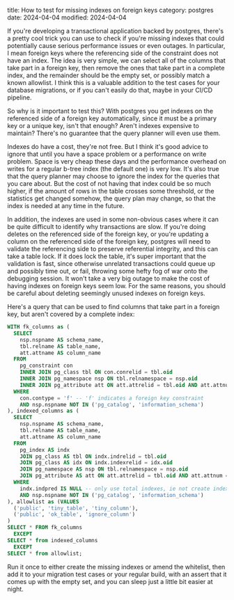 title: How to test for missing indexes on foreign keys
category: postgres
date: 2024-04-04
modified: 2024-04-04

If you're developing a transactional application backed by postgres, there's a
pretty cool trick you can use to check if you're missing indexes that could
potentially cause serious performance issues or even outages. In particular, I
mean foreign keys where the referencing side of the constraint does not have an
index. The idea is very simple, we can select all of the columns that take part
in a foreign key, then remove the ones that take part in a complete index, and
the remainder should be the empty set, or possibly match a known allowlist. I
think this is a valuable addition to the test cases for your database
migrations, or if you can't easily do that, maybe in your CI/CD pipeline.

So why is it important to test this? With postgres you get indexes on the
referenced side of a foreign key automatically, since it must be a primary key
or a unique key, isn't that enough? Aren't indexes expensive to maintain?
There's no guarantee that the query planner will even use them.

Indexes do have a cost, they're not free. But I think it's good advice to ignore
that until you have a space problem or a performance on write problem. Space is
very cheap these days and the performance overhead on writes for a regular
b-tree index (the default one) is very low. It's also true that the query
planner may choose to ignore the index for the queries that you care
about. But the cost of not having that index could be so much higher, if the
amount of rows in the table crosses some threshold, or the statistics get
changed somehow, the query plan may change, so that the index is needed at any
time in the future.

In addition, the indexes are used in some non-obvious cases where it can be quite
difficult to identify why transactions are slow. If you're  doing deletes on the
referenced side of the foreign key, or you're updating a column on the
referenced side of the foreign key, postgres will need to validate the
referencing side to preserve referential integrity, and this can take a table
lock. If it does lock the table, it's super important that the validation is
fast, since otherwise unrelated transactions could queue up and possibly time
out, or fail, throwing some hefty fog of war onto the debugging session. It
won't take a very big outage to make the cost of having indexes on foreign keys
seem low. For the same reasons, you should be careful about deleting seemingly
unused indexes on foreign keys.

Here's a query that can be used to find columns that take part in a foreign key,
but aren't covered by a complete index:

``` sql
WITH fk_columns as (
  SELECT
    nsp.nspname AS schema_name,
    tbl.relname AS table_name,
    att.attname AS column_name
  FROM
    pg_constraint con
    INNER JOIN pg_class tbl ON con.conrelid = tbl.oid
    INNER JOIN pg_namespace nsp ON tbl.relnamespace = nsp.oid
    INNER JOIN pg_attribute att ON att.attrelid = tbl.oid AND att.attnum = ANY(con.conkey)
  WHERE
    con.contype = 'f' -- 'f' indicates a foreign key constraint
    AND nsp.nspname NOT IN ('pg_catalog', 'information_schema')
), indexed_columns as (
  SELECT
    nsp.nspname AS schema_name,
    tbl.relname AS table_name,
    att.attname AS column_name
  FROM
    pg_index AS indx
    JOIN pg_class AS tbl ON indx.indrelid = tbl.oid
    JOIN pg_class AS idx ON indx.indexrelid = idx.oid
    JOIN pg_namespace AS nsp ON tbl.relnamespace = nsp.oid
    JOIN pg_attribute AS att ON att.attrelid = tbl.oid AND att.attnum = ANY(indx.indkey)
  WHERE
    indx.indpred IS NULL -- only use total indexes, ie not create index ... where condition
    AND nsp.nspname NOT IN ('pg_catalog', 'information_schema')
), allowlist as (VALUES
  ('public', 'tiny_table', 'tiny_column'),
  ('public', 'ok_table', 'ignore_column')
)
SELECT * FROM fk_columns
  EXCEPT
SELECT * from indexed_columns
  EXCEPT
SELECT * from allowlist;
```

Run it once to either create the missing indexes or amend the whitelist, then
add it to your migration test cases or your regular build, with an assert that
it comes up with the empty set, and you can sleep just a little bit easier at
night.
